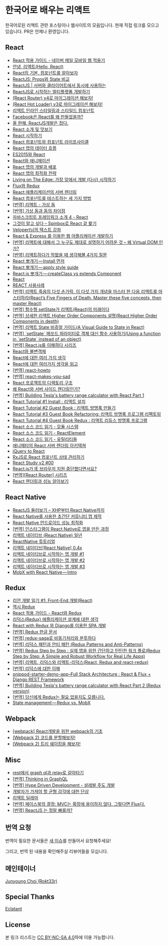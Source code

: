 # 한국어로 배우는 리액트

한국어로된 리액트 관련 포스팅이나 웹사이트의 모음입니다. 현재 직접 링크를 모으고 있습니다. PR은 언제나 환영입니다.

## React

-   [React 적용 가이드 - 네이버 메일 모바일 웹 적용기](http://d2.naver.com/helloworld/4966453)
-   [안녕, 리액트(Hello, React)](http://blog.gaerae.com/2016/04/hello-react.html)
-   [React의 기본, 컴포넌트를 알아보자](https://medium.com/little-big-programming/react의-기본-컴포넌트를-알아보자-92c923011818#.uemkhn2ym)
-   [ReactJS: Props와 State 비교](https://wonhada.com/?topic=reactjs-props와-state-비교)
-   [ReactJS | 서버와 클라이어트에서 동시에 사용하는](https://www.slideshare.net/taggon/react-js-46357445)
-   [ReactJS로 시작하는 멀티플랫폼 개발하기](https://www.slideshare.net/taggon/reactjs-55995670)
-   [(React Router) v4로 마이그레이션 해보자!](https://perfectacle.github.io/2017/03/25/react-router-v4/)
-   [(React Hot Loader) v3로 마이그레이션 해보자!](https://perfectacle.github.io/2017/03/25/react-hot-loader-3/)
-   [리액트 인라인 스타일링과 스타일드 컴포넌트](https://medium.com/@jimkimau/리액트-인라인-스타일링과-스타일드-컴포넌트-f0514d32982a#.u8oi6gvge)
-   [Facebook은 React를 왜 만들었을까?](https://www.slideshare.net/jeokrang/facebook-react-55649927?ref=http://d2.naver.com/news/7030975)
-   [올 한해, ReactJS개발은 접다.](https://brunch.co.kr/@matthew-chang/14)
-   [React 소개 및 맛보기](http://webframeworks.kr/tutorials/react/react-intro-and-give-it-a-try/)
-   [React 시작하기](http://webframeworks.kr/getstarted/reactjs/)
-   [React 컴포넌트와 컴포넌트 라이프사이클](http://webframeworks.kr/tutorials/react/components-and-lifecycle/)
-   [React 앱의 데이터 흐름](http://webframeworks.kr/tutorials/react/react-dataflow/)
-   [ES2015와 React](http://webframeworks.kr/tutorials/react/es2015-react/)
-   [React와 애니메이션](http://webframeworks.kr/tutorials/react/react-animation/)
-   [React 앱의 개발과 배포](http://webframeworks.kr/tutorials/react/react-development-and-distribution/)
-   [React 앱의 최적화 전략](http://webframeworks.kr/tutorials/react/react-optimization/)
-   [Living on The Edge: 가장 앞에서 개발 (다시) 시작하기](https://spoqa.github.io/2015/05/14/living-on-the-edge.html)
-   [Flux와 Redux](http://webframeworks.kr/tutorials/react/flux/)
-   [React 애플리케이션의 서버 렌더링](http://webframeworks.kr/tutorials/react/server-side-rendering/)
-   [React 컴포넌트를 테스트하는 세 가지 방법](http://webframeworks.kr/tutorials/react/testing/)
-   [\[번역\] 리액트 - 가상 돔](http://webframeworks.kr/tutorials/translate/react-virtual-dom/)
-   [\[번역\] 가상 돔과 돔의 차이점](http://webframeworks.kr/tutorials/translate/virtual-dom/)
-   [자바스크립트 프레임워크 소개 4 - React](http://meetup.toast.com/posts/100)
-   [그것이 알고 싶다 – Spinbox로 React 겉 핥기](http://huns.me/development/1492)
-   [Velopert님의 텍스트 강좌](https://velopert.com/reactjs-tutorials)
-   [React & Express 를 이용한 웹 어플리케이션 개발하기](https://www.inflearn.com/course/react-강좌-velopert/)
-   [\[번역\] 리액트에 대해서 그 누구도 제대로 설명하기 어려운 것 – 왜 Virtual DOM 인가?](https://velopert.com/3236)
-   [\[번역\] 리액트하다가 막혔을 때 생각해볼 4가지 질문](https://velopert.com/3260)
-   [React 뽀개기 — Install 먼저](https://engineering.huiseoul.com/react-js-뽀개기-준비-d8cc1fefe641#.geuyzq66p)
-   [React 뽀개기 — apply style guide](https://engineering.huiseoul.com/react-뽀개기-apply-style-guide-473fb5efe52f#.olhgganbf)
-   [React.js 뽀개기 — createClass vs extends Component](https://engineering.huiseoul.com/react-js-뽀개기-createclass-vs-extends-component-825f6b6fe898#.3l65uyu92)
-   [React](https://www.slideshare.net/pheadra4/react-46872849)
-   [REACT 사용사례](http://fbdg.github.io/ironhee-2015-presentation/#/)
-   [\[번역\] 리액트 죽음의 다섯 손가락. 이 다섯 가지 개념을 마스터 한 다음 리액트를 마스터하라(React’s Five Fingers of Death. Master these five concepts, then master React)](https://www.vobour.com/book/view/fzfscDgHWQDeqr3B5)
-   [\[번역\] 함수형 setState가 리액트(React)의 미래이다](https://www.vobour.com/book/view/MPTQLpzxAHxzywcBc)
-   [\[번역\] 상세한 리액트 Higher Order Components 설명(React Higher Order Components in depth)](https://www.vobour.com/book/view/XSSFQ5wBzsCLAbbo4)
-   [\[번역\] 리액트 State 비쥬얼 가이드(A Visual Guide to State in React)](https://www.vobour.com/book/view/3wKFokAjFncKKCiQg)
-   [\[번역\] \`setState\` 메쏘드 파라미터로 객체 대신 함수 사용하기(Using a function in \`setState\` instead of an object)](https://www.vobour.com/book/view/kgFc5hdkZ5p7sm7tj)
-   [\[번역\] React.js를 이해하다 시리즈](http://blog.coderifleman.com/2015/06/23/learning-react-1/)
-   [React와 불변객체](http://blog.coderifleman.com/2015/08/16/react-and-immutable/)
-   [React에 대한 여러 가지 생각](http://youngrok.com/React에%20대한%20여러%20가지%20생각#_=_)
-   [React에 대한 여러가지 생각을 읽고](http://blog.coderifleman.com/2016/04/26/read-the-thinking-about-react/)
-   [\[번역\] react-howto](https://github.com/petehunt/react-howto/blob/master/README-ko.md)
-   [\[번역\] react-makes-you-sad](https://cdn.rawgit.com/ehrudxo/react-makes-you-sad/master/fatigue.svg)
-   [React 프로젝트의 디렉토리 구조](https://medium.com/@FourwingsY/react-프로젝트의-디렉토리-구조-bb183c0a426e#.q36tlor7g)
-   [왜 React와 서버 사이드 렌더링인가?](https://subicura.com/2016/06/20/server-side-rendering-with-react.html)
-   [\[번역\] Building Tesla's battery range calculator with React Part 1](https://gyver98.github.io/blog/development/react/2017/02/09/react-tesla-battery-range-calculator-part1-korean/)
-   [React Tutorial #1 Install : 리액트 설치](http://syaku.tistory.com/317)
-   [React Tutorial #2 Guest Book : 리액트 방명록 만들기](http://syaku.tistory.com/318)
-   [React Tutorial #3 Guest Book Refactoring: 리액트 방명록 프로그램 리팩토링](http://syaku.tistory.com/319)
-   [React Tutorial #4 Guest Book Redux : 리액트 리듀스 방명록 프로그램](http://syaku.tistory.com/320)
-   [React 소스 코드 읽기 - 모듈 시스템](http://blog.sapzil.org/2016/03/09/react-internals-modules/)
-   [React 소스 코드 읽기 - ReactElement](http://blog.sapzil.org/2016/03/17/react-internals-elements/)
-   [React 소스 코드 읽기 - 유틸리티들](http://blog.sapzil.org/2016/03/20/react-internals-utils/)
-   [애니메타의 React 서버 렌더링 아키텍쳐](http://blog.sapzil.org/2016/07/29/animeta-react-ssr/)
-   [jQuery to React](http://blog.sapzil.org/2014/08/10/jquery-to-react/)
-   [RxJS로 React 컴포넌트 상태 관리하기](http://blog.sapzil.org/2016/12/15/react-with-rx/)
-   [React Study v2 #00](https://blog.weirdx.io/post/38247)
-   [React.js가 IE 브라우저 지원 중단했다면서요?](https://medium.com/little-big-programming/react-js가-ie-브라우저-지원-중단했다면서요-a9734bc323cb#.ym56hg9ek)
-   [\[번역\]\[React Router\] 시리즈](http://yubylab.tistory.com/entry/React-Router-Lesson01-settingup)
-   [React 렌더링과 성능 알아보기](https://github.com/nhnent/fe.javascript/wiki/March-20---March-24,-2017-(2))

## React Native

-   [ReactJS 둘러보기 – XHP부터 React Native까지](https://taegon.kim/archives/5097)
-   [React Native를 사용한 초간단 커뮤니티 앱 제작](https://www.slideshare.net/taggon/react-native)
-   [React Native 안드로이드 성능 최적화](https://taegon.kim/archives/5950)
-   [\[번역\] 인스타그램이 React Native로 앱을 만든 과정](https://taegon.kim/archives/5745)
-   [리액트 네이티브 (React Native) 일년](https://medium.com/@joyeon/리액트-네이티브-react-native-일년-a0556f2755aa#.i1q40rr3i)
-   [ReactNative 튜토리얼](https://g6ling.gitbooks.io/react-native-tutorial-korean/content/)
-   [리액트 네이티브\[React Native\] 0.4x](https://wonhada.com/?docs=리액트-네이티브react-native-0-41/기본the-basics/시작하기)
-   [리액트 네이티브로 시작하는 앱 개발 #1](https://realm.io/kr/news/react-native/)
-   [리액트 네이티브로 시작하는 앱 개발 #2](https://realm.io/kr/news/react-native2/)
-   [리액트 네이티브로 시작하는 앱 개발 #3](https://realm.io/kr/news/react-native3/)
-   [MobX with React Native — Intro](https://engineering.huiseoul.com/mobx-with-react-native-intro-605dc3a7fe94)

## Redux

-   [리안 개발 일기 #1: Front-End 개발(React)](https://medium.com/@RianCommunity/리안-개발-일기-2-front-end-개발-react-9f6ccb5b016d)
-   [역시 Redux](https://www.slideshare.net/dalinaum/redux-55650128)
-   [React 적용 가이드 - React와 Redux](http://d2.naver.com/helloworld/1848131)
-   [리덕스(Redux) 애플리케이션 설계에 대한 생각](http://huns.me/development/1953)
-   [React with Redux 와 Django를 이용한 SPA 개발](http://webframeworks.kr/tutorials/react/react-django-full-stack-spa/)
-   [\[번역\] Redux 한글 문서](http://dobbit.github.io/redux/index.html)
-   [\[번역\] redux-saga로 비동기처리와 분투하다](./translated/deal-with-async-process-by-redux-saga.md)
-   [\[번역\] 리덕스 패턴과 안티 패턴 (Redux Patterns and Anti-Patterns)](https://www.vobour.com/book/view/TGJKKFN2TmyxaGDpN)
-   [\[번역\] Redux Step by Step : 실제 앱을 위한 간단하고 탄탄한 워크 플로(Redux Step by Step: A Simple and Robust Workflow for Real Life Apps)](https://www.vobour.com/book/view/SiDR6QXtoCayx7afd)
-   [\[번역\] 리액트, 리덕스와 리액트-리덕스(React, Redux and react-redux)](https://www.vobour.com/book/view/6vas6uCQF8GXDJDHt)
-   [\[번역\] 리덕스에 대한 이해](http://webframeworks.kr/tutorials/translate/understanding-redux/)
-   [snippod-starter-demo-app–Full Stack Architecture : React & Flux + Django REST Framework](http://www.shalomeir.com/2016/07/snippod-starter-demo-app-full-stack-react-redux-django/)
-   [\[번역\] Building Tesla's battery range calculator with React Part 2 (Redux version)](https://gyver98.github.io/blog/development/react/redux/2017/03/17/react-tesla-battery-range-calculator-part2-korean/)
-   [\[번역\] 당신에게 Redux는 필요 없을지도 모릅니다.](https://medium.com/@Dev_Bono/당신에게-redux는-필요-없을지도-모릅니다-b88dcd175754)
-   [State management — Redux vs. MobX](https://engineering.huiseoul.com/state-management-redux-vs-mobx-a8853a7c80ea)

## Webpack

-   [\[webpack\] React개발을 위한 webpack의 기초](http://yubylab.tistory.com/entry/webpack-React개발을-위한-webpack의-기초)
-   [(Webpack 2) 코드를 분할해보자!](https://perfectacle.github.io/2017/03/13/webpack2-code-splitting/)
-   [(Webpack 2) 트리 쉐이킹을 해보자!](https://perfectacle.github.io/2017/03/12/webpack2-tree-shaking/)

## Misc

-   [rest에서 graph ql과 relay로 갈아타기](https://www.slideshare.net/deview/112rest-graph-ql-relay)
-   [\[번역\] Thinking in GraphQL](http://blog.sapzil.org/2015/10/07/thinking-in-graphql/)
-   [\[번역\] Hype Driven Development - 설레발 주도 개발](https://lazygyu.net/blog/hype_driven_development)
-   [개발자가 가져야 할 균형 감각에 대한 단상](http://huns.me/development/1775)
-   [리액트 딜레마](http://huns.me/development/2011)
-   [\[번역\] 페이스북의 결정: MVC는 확장에 용이하지 않다. 그렇다면 Flux다.](http://blog.coderifleman.com/2015/06/19/mvc-does-not-scale-use-flux-instead/)
-   [\[번역\] ReactJS 는 정말 빠를까?](http://yourakmoon.blogspot.kr/2015/06/is-reactjs-really-fast-15-06-01.html)

## 번역 요청

번역이 필요한 문서들은 [새 이슈](https://github.com/Rokt33r/learn-react-in-korean/issues/new)를 만들어서 요청해주세요!

그리고, 번역 된 내용을 확인해주실 리뷰어들을 모십니다.

## 메인테이너

[Junyoung Choi (Rokt33r)](https://github.com/rokt33r)

## Special Thanks

[Eclatant](https://github.com/Eclatant)

## License

본 링크 리스트는 [CC BY-NC-SA 4.0](https://creativecommons.org/licenses/by-nc-sa/4.0/)하에 이용 가능합니다.
